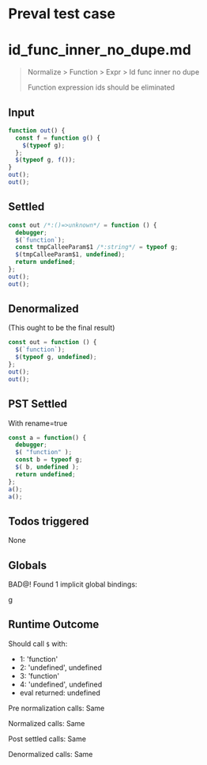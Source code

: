 # Preval test case

# id_func_inner_no_dupe.md

> Normalize > Function > Expr > Id func inner no dupe
>
> Function expression ids should be eliminated

## Input

`````js filename=intro
function out() {
  const f = function g() {
    $(typeof g);
  };
  $(typeof g, f());
}
out();
out();
`````


## Settled


`````js filename=intro
const out /*:()=>unknown*/ = function () {
  debugger;
  $(`function`);
  const tmpCalleeParam$1 /*:string*/ = typeof g;
  $(tmpCalleeParam$1, undefined);
  return undefined;
};
out();
out();
`````


## Denormalized
(This ought to be the final result)

`````js filename=intro
const out = function () {
  $(`function`);
  $(typeof g, undefined);
};
out();
out();
`````


## PST Settled
With rename=true

`````js filename=intro
const a = function() {
  debugger;
  $( "function" );
  const b = typeof g;
  $( b, undefined );
  return undefined;
};
a();
a();
`````


## Todos triggered


None


## Globals


BAD@! Found 1 implicit global bindings:

g


## Runtime Outcome


Should call `$` with:
 - 1: 'function'
 - 2: 'undefined', undefined
 - 3: 'function'
 - 4: 'undefined', undefined
 - eval returned: undefined

Pre normalization calls: Same

Normalized calls: Same

Post settled calls: Same

Denormalized calls: Same
